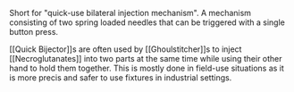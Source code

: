 Short for "quick-use bilateral injection mechanism". A mechanism consisting of two spring loaded needles that can be triggered with a single button press.

[[Quick Bijector]]s are often used by [[Ghoulstitcher]]s to inject [[Necroglutanates]] into two parts at the same time while using their other hand to hold them together. This is mostly done in field-use situations as it is more precis and safer to use fixtures in industrial settings.